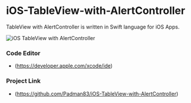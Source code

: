 # iOS-TableView-with-AlertController

TableView with AlertController is written in Swift language for iOS Apps.

![iOS TableView with AlertController](https://user-images.githubusercontent.com/45048950/75095266-0264b600-55ce-11ea-9eed-1bed0ca817e1.gif)

### Code Editor

* (https://developer.apple.com/xcode/ide)

### Project Link

* (https://github.com/Padman83/iOS-TableView-with-AlertController)
